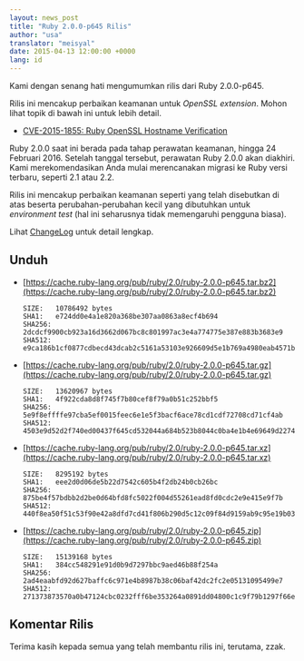 ```yaml
---
layout: news_post
title: "Ruby 2.0.0-p645 Rilis"
author: "usa"
translator: "meisyal"
date: 2015-04-13 12:00:00 +0000
lang: id
---
```


Kami dengan senang hati mengumumkan rilis dari Ruby 2.0.0-p645.

Rilis ini mencakup perbaikan keamanan untuk *OpenSSL extension*.
Mohon lihat topik di bawah ini untuk lebih detail.

* [CVE-2015-1855: Ruby OpenSSL Hostname Verification](https://www.ruby-lang.org/id/news/2015/04/13/ruby-openssl-hostname-matching-vulnerability/)

Ruby 2.0.0 saat ini berada pada tahap perawatan keamanan, hingga 24 Februari 2016.
Setelah tanggal tersebut, perawatan Ruby 2.0.0 akan diakhiri.
Kami merekomendasikan Anda mulai merencanakan migrasi ke Ruby versi terbaru, seperti 2.1 atau 2.2.

Rilis ini mencakup perbaikan keamanan seperti yang telah disebutkan di atas beserta perubahan-perubahan kecil yang dibutuhkan untuk *environment test* (hal ini seharusnya tidak memengaruhi pengguna biasa).

Lihat [ChangeLog](http://svn.ruby-lang.org/repos/ruby/tags/v2_0_0_645/ChangeLog) untuk detail lengkap.

## Unduh

* [https://cache.ruby-lang.org/pub/ruby/2.0/ruby-2.0.0-p645.tar.bz2](https://cache.ruby-lang.org/pub/ruby/2.0/ruby-2.0.0-p645.tar.bz2)

      SIZE:   10786492 bytes
      SHA1:   e724dd0e4a1e820a368be307aa0863a8ecf4b694
      SHA256: 2dcdcf9900cb923a16d3662d067bc8c801997ac3e4a774775e387e883b3683e9
      SHA512: e9ca186b1cf0877cdbecd43dcab2c5161a53103e926609d5e1b769a4980eab4571bfd0951788b4fc92dfd9d10175b0f5f36ea2c7289e575a9db9b62c02f93185

* [https://cache.ruby-lang.org/pub/ruby/2.0/ruby-2.0.0-p645.tar.gz](https://cache.ruby-lang.org/pub/ruby/2.0/ruby-2.0.0-p645.tar.gz)

      SIZE:   13620967 bytes
      SHA1:   4f922cda8d8f745f7b80cef8f79a0b51c252bbf5
      SHA256: 5e9f8effffe97cba5ef0015feec6e1e5f3bacf6ace78cd1cdf72708cd71cf4ab
      SHA512: 4503e9d52d2f740ed00437f645cd532044a684b523b8044c0ba4e1b4e69649d2274d5b94fc8273acbbc19d3bb3f15375b93de5140d39f973f2fbb746500633b8

* [https://cache.ruby-lang.org/pub/ruby/2.0/ruby-2.0.0-p645.tar.xz](https://cache.ruby-lang.org/pub/ruby/2.0/ruby-2.0.0-p645.tar.xz)

      SIZE:   8295192 bytes
      SHA1:   eee2d0d06de5b22d7542c605b4f2db24b0cb26bc
      SHA256: 875be4f57bdbb2d2be0d64bfd8fc5022f004d55261ead8fd0cdc2e9e415e9f7b
      SHA512: 440f8ea50f51c53f90e42a8dfd7cd41f806b290d5c12c09f84d9159ab9c95e19b036cd8a5dc788844da501b9fcd1fa8ad8352ef7417998debc1b43a61a4ea4dc

* [https://cache.ruby-lang.org/pub/ruby/2.0/ruby-2.0.0-p645.zip](https://cache.ruby-lang.org/pub/ruby/2.0/ruby-2.0.0-p645.zip)

      SIZE:   15139168 bytes
      SHA1:   384cc548291e91d0b9d7297bbc9aed46b88f254a
      SHA256: 2ad4eaabfd92d627baffc6c971e4b8987b38c06baf42dc2fc2e05131095499e7
      SHA512: 271373873570a0b47124cbc0232fff6be353264a0891dd04800c1c9f79b1297f66e0d4e817f474432b20cbf055c8f421548a11a6ec19b68dad16cc78f1ba9876

## Komentar Rilis

Terima kasih kepada semua yang telah membantu rilis ini, terutama, zzak.

